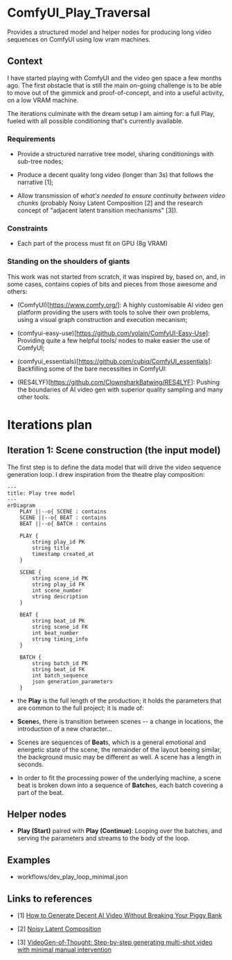 # ComfyUI_Play_Traversal

Provides a structured model and helper nodes for producing long video sequences on ComfyUI using low vram machines.

## Context

I have started playing with ComfyUI and the video gen space a few months ago. The first obstacle that is still the main on-going challenge is to be able to move out of the gimmick and proof-of-concept, and into a useful activity, on a low VRAM machine.

The iterations culminate with the dream setup I am aiming for: a full Play, fueled with all possible conditioning that's currently available. 

### Requirements

* Provide a structured narrative tree model, sharing conditionings with sub-tree nodes;

* Produce a decent quality long video (longer than 3s) that follows the narrative [1];

* Allow transmission of *what's needed to ensure continuity between video chunks* (probably Noisy Latent Composition [2] and the research concept of "adjacent latent transition mechanisms" [3]).

### Constraints

* Each part of the process must fit on GPU (8g VRAM)

### Standing on the shoulders of giants

This work was not started from scratch, it was inspired by, based on, and, in some cases, contains copies of bits and pieces from those awesome and others:

* (ComfyUI)[https://www.comfy.org/]: A highly customisable AI video gen platform providing the users with tools to solve their own problems, using a visual graph construction and execution mecanism; 

* (comfyui-easy-use)[https://github.com/yolain/ComfyUI-Easy-Use]: Providing quite a few helpful tools/ nodes to make easier the use of ComfyUI;

* (comfyui_essentials)[https://github.com/cubiq/ComfyUI_essentials]: Backfilling some of the bare necessities in ComfyUI:

* (RES4LYF)[https://github.com/ClownsharkBatwing/RES4LYF]: Pushing the boundaries of AI video gen with superior quality sampling and many other tools.

# Iterations plan

## Iteration 1: Scene construction (the input model)

The first step is to define the data model that will drive the video sequence generation loop. I drew inspiration from the theatre play composition:

```mermaid
---
title: Play tree model
---
erDiagram
    PLAY ||--o{ SCENE : contains
    SCENE ||--o{ BEAT : contains  
    BEAT ||--o{ BATCH : contains
    
    PLAY {
        string play_id PK
        string title
        timestamp created_at
    }
    
    SCENE {
        string scene_id PK
        string play_id FK
        int scene_number
        string description
    }
    
    BEAT {
        string beat_id PK
        string scene_id FK
        int beat_number
        string timing_info
    }
    
    BATCH {
        string batch_id PK
        string beat_id FK
        int batch_sequence
        json generation_parameters
    }
```

* the **Play** is the full length of the production; it holds the parameters that are common to the full project; it is made of:

* **Scene**s, there is transition between scenes -- a change in locations, the introduction of a new character...

* Scenes are sequences of **Beat**s, which is a general emotional and energetic state of the scene, the remainder of the layout beeing similar, the background music may be different as well. A scene has a length in seconds.

* In order to fit the processing power of the underlying machine, a scene beat is broken down into a sequence of **Batch**es, each batch covering a part of the beat.

## Helper nodes

* **Play (Start)** paired with **Play (Continue)**: Looping over the batches, and serving the parameters and streams to the body of the loop.

## Examples

* workflows/dev_play_loop_minimal.json

## Links to references

* [1] [How to Generate Decent AI Video Without Breaking Your Piggy Bank](https://www.linkedin.com/pulse/how-generate-decent-ai-video-without-breaking-your-piggy-gedeon-lixef)

* [2] [Noisy Latent Composition](https://comfyui-wiki.com/en/workflows/noisy-latent-composition)

* [3] [VideoGen-of-Thought: Step-by-step generating multi-shot video with minimal manual intervention](https://arxiv.org/html/2412.02259v2)
